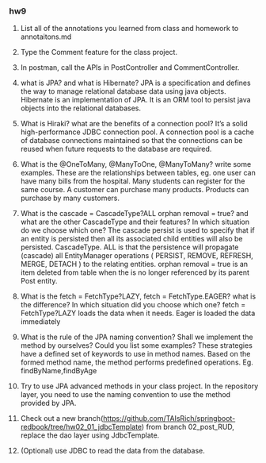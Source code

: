 ### hw9
1.  List all of the annotations you learned from class and homework to
    annotaitons.md
2.  Type the Comment feature for the class project.
3.  In postman, call the APIs in PostController and CommentController.
4.  what is JPA? and what is Hibernate?
    JPA is a specification and defines the way to manage relational database data using java objects. Hibernate is an implementation of JPA. It is an ORM tool to persist java objects into the relational databases.
5.  What is Hiraki? what are the benefits of a connection pool?
    It’s a solid high-performance JDBC connection pool. A connection pool is a cache of database connections maintained so that the connections can be reused when future requests to the database are required.
6.  What is the  @OneToMany, @ManyToOne, @ManyToMany? write some examples.
    These are the relationships between tables, eg. one user can have many bills from the hospital. Many students can register for the same course. A customer can purchase many products. Products can purchase by many customers.
7. What is the cascade = CascadeType?ALL orphan removal = true? and what are the other CascadeType and their features? In which situation do we choose which one?
   The cascade persist is used to specify that if an entity is persisted then all its associated child entities will also be persisted. CascadeType. ALL is that the persistence will propagate (cascade) all EntityManager operations ( PERSIST, REMOVE, REFRESH, MERGE, DETACH ) to the relating entities. orphan removal = true is an item deleted from table when the is no longer referenced by its parent Post entity.
8.  What is the fetch = FetchType?LAZY, fetch = FetchType.EAGER? what is the difference? In which situation did you choose which one?
    fetch = FetchType?LAZY loads the data when it needs. Eager is loaded the data immediately
9.  What is the rule of the JPA naming convention? Shall we implement the method by ourselves? Could you list some examples?
    These strategies have a defined set of keywords to use in method names. Based on the formed method name, the method performs predefined operations. Eg. findByName,findByAge

10. Try to use JPA advanced methods in your class project. In the repository layer, you need to use the naming convention to use the method provided by JPA.
11. Check out a new branch(https://github.com/TAIsRich/springboot-redbook/tree/hw02_01_jdbcTemplate) from branch 02_post_RUD, replace the dao layer using JdbcTemplate.
12. (Optional) use JDBC to read the data from the database.
